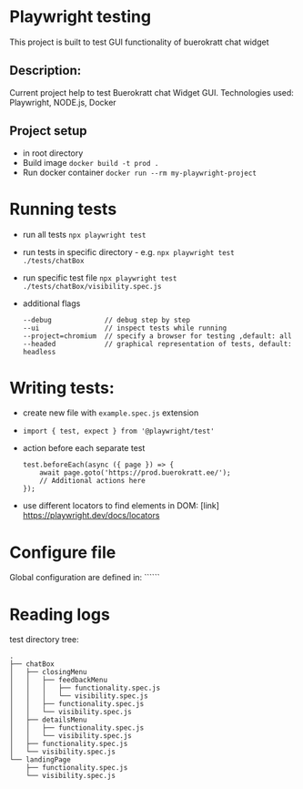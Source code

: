 #  Playwright testing
This project is built to test GUI functionality of buerokratt chat widget

## Description:
Current project help to test Buerokratt chat Widget GUI. 
Technologies used: Playwright, NODE.js, Docker

## Project setup
* in root directory
* Build image ```docker build -t prod .```
* Run docker container ```docker run --rm my-playwright-project```

# Running tests
* run all tests ```npx playwright test```

* run tests in specific directory - e.g. ```npx playwright test ./tests/chatBox```
 
* run specific test file ```npx playwright test ./tests/chatBox/visibility.spec.js```
	
* additional flags
	```
	--debug             // debug step by step
	--ui                // inspect tests while running
	--project=chromium  // specify a browser for testing ,default: all
	--headed            // graphical representation of tests, default: headless
	```

# Writing tests:
* create new file with ```example.spec.js``` extension
 
* ```import { test, expect } from '@playwright/test'```

* action before each separate test
    ```
    test.beforeEach(async ({ page }) => {
		await page.goto('https://prod.buerokratt.ee/');
		// Additional actions here
	});
    ```
* use different locators to find elements in DOM:
[link] https://playwright.dev/docs/locators

# Configure file
Global configuration are defined in: ``````

# Reading logs

test directory tree:
``` 
.
├── chatBox
│   ├── closingMenu
│   │   ├── feedbackMenu
│   │   │   ├── functionality.spec.js
│   │   │   └── visibility.spec.js
│   │   ├── functionality.spec.js
│   │   └── visibility.spec.js
│   ├── detailsMenu
│   │   ├── functionality.spec.js
│   │   └── visibility.spec.js
│   ├── functionality.spec.js
│   └── visibility.spec.js
└── landingPage
    ├── functionality.spec.js
    └── visibility.spec.js
```

